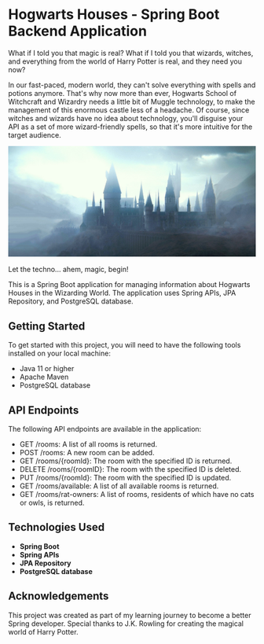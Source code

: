 # Hogwarts Houses - Spring Boot Backend Application
What if I told you that magic is real? What if I told you that wizards, witches, and everything from the world of Harry Potter is real, and they need you now?

In our fast-paced, modern world, they can't solve everything with spells and potions anymore. That's why now more than ever, Hogwarts School of Witchcraft and Wizardry needs a little bit of Muggle technology, to make the management of this enormous castle less of a headache. Of course, since witches and wizards have no idea about technology, you'll disguise your API as a set of more wizard-friendly spells, so that it's more intuitive for the target audience.

![background](/src/main/resources/static/img/background.jpg)

Let the techno... ahem, magic, begin!

This is a Spring Boot application for managing information about Hogwarts Houses in the Wizarding World. The application uses Spring APIs, JPA Repository, and PostgreSQL database.

## Getting Started
To get started with this project, you will need to have the following tools installed on your local machine:

- Java 11 or higher
- Apache Maven
- PostgreSQL database

## API Endpoints
The following API endpoints are available in the application:

- GET /rooms: A list of all rooms is returned.
- POST /rooms: A new room can be added.
- GET /rooms/{roomId}: The room with the specified ID is returned.
- DELETE /rooms/{roomID}: The room with the specified ID is deleted.
- PUT /rooms/{roomId}: The room with the specified ID is updated.
- GET /rooms/available: A list of all available rooms is returned.
- GET /rooms/rat-owners: A list of rooms, residents of which have no cats or owls, is returned.


## Technologies Used
- **Spring Boot**
- **Spring APIs**
- **JPA Repository**
- **PostgreSQL database** 

## Acknowledgements
This project was created as part of my learning journey to become a better Spring developer. Special thanks to J.K. Rowling for creating the magical world of Harry Potter.

